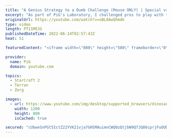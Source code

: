 ```yaml
---
title: "A Genius Strategy to a Dumb Challenge (Mouse ONLY) | Special vs Cham (1-game TvZ) - StarCraft 2"
excerpt: "As part of PiG's Laboratory, I challenged pros to play with their mouse only (no keyboards!) to see what a pro StarCraft 2 game looks like with such a ridiculous rule. Here's Special (Terran) facing Cham (Zerg) trying it out! -- 🐷 Second Channel for Learning StarCraft 2: https://www.youtube.com/c/PiGRandom"
originalUrl: https://youtube.com/watch?v=oBL0AwQhmdk
type: video
length: PT11M53S
publishedDateTime: 2022-06-14T02:57:43Z
heat: 51

featuredContent: "<iframe width=\"800\" height=\"500\" frameborder=\"0\" src=\"https://www.youtube.com/embed/oBL0AwQhmdk\" allow=\"accelerometer; autoplay; encrypted-media; gyroscope; picture-in-picture\" allowfullscreen></iframe>"

provider:
  name: PiG
  domain: youtube.com

topics:
  - StarCraft 2
  - Terran
  - Zerg

images:
  - url: https://www.youtube.com/img/desktop/supported_browsers/dinosaur.png
    width: 1200
    height: 800
    isCached: true

secured: "cUbweSnPGt5IctZ22YVK21vja7GHSMAuimnCWQ0zQtjbW9Q7JQ86cprjFuOUDbAVCVSilKGSgqzXr0xt83h+Pq9fP6WlejS/Oq6ZNvwjc7MmgbtUAd44rX9hc4PAx5+RmOoqrH38mJO8eXuQfaix4mjz2Dm0jeuUOcoSgnitPdm7qUHusPc3+ycjNVTUOrwOS8JbNazcFr7EnSId08nnEVvWu/nmXOIurf3f3NVhtiFpervH+10iEJMaPQMCoTOKKAICa/YHcX5xn2m+00BcFmyYdaqQAmOGeHh1/++PTV88LO1J6/qrtm/jOhzMbnYUCH8ftiDuNilvdB2SCZitwY75sYNiVTVFM/E5xZh7kEAP2fx24PHMIpYRHlqqP7CWn899vj9VVkQ+lMuo7cLEyD+2J5YaeTKXJHSoPQU67dU=;C/l/P2u5lzKcC+JTSwTizw=="
---
```


